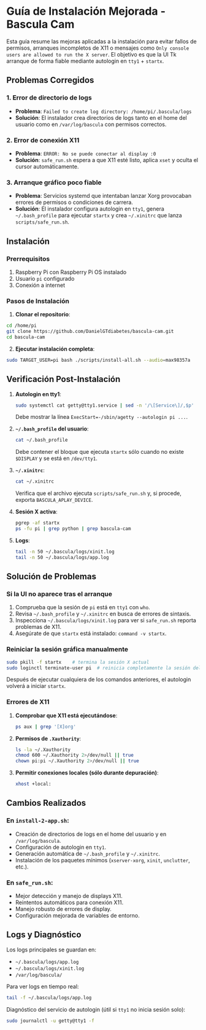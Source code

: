 # Guía de Instalación Mejorada - Bascula Cam

Esta guía resume las mejoras aplicadas a la instalación para evitar fallos de permisos,
arranques incompletos de X11 o mensajes como `Only console users are allowed to run the X
server`. El objetivo es que la UI Tk arranque de forma fiable mediante autologin en
`tty1` + `startx`.

## Problemas Corregidos

### 1. Error de directorio de logs
- **Problema**: `Failed to create log directory: /home/pi/.bascula/logs`
- **Solución**: El instalador crea directorios de logs tanto en el home del usuario como
en `/var/log/bascula` con permisos correctos.

### 2. Error de conexión X11
- **Problema**: `ERROR: No se puede conectar al display :0`
- **Solución**: `safe_run.sh` espera a que X11 esté listo, aplica `xset` y oculta el
  cursor automáticamente.

### 3. Arranque gráfico poco fiable
- **Problema**: Servicios systemd que intentaban lanzar Xorg provocaban errores de
  permisos o condiciones de carrera.
- **Solución**: El instalador configura autologin en `tty1`, genera `~/.bash_profile`
  para ejecutar `startx` y crea `~/.xinitrc` que lanza `scripts/safe_run.sh`.

## Instalación

### Prerrequisitos
1. Raspberry Pi con Raspberry Pi OS instalado
2. Usuario `pi` configurado
3. Conexión a internet

### Pasos de Instalación

1. **Clonar el repositorio**:
```bash
cd /home/pi
git clone https://github.com/DanielGTdiabetes/bascula-cam.git
cd bascula-cam
```

2. **Ejecutar instalación completa**:
```bash
sudo TARGET_USER=pi bash ./scripts/install-all.sh --audio=max98357a
```

## Verificación Post-Instalación

1. **Autologin en tty1**:
   ```bash
   sudo systemctl cat getty@tty1.service | sed -n '/\[Service\]/,$p'
   ```
   Debe mostrar la línea `ExecStart=-/sbin/agetty --autologin pi ...`.

2. **`~/.bash_profile` del usuario**:
   ```bash
   cat ~/.bash_profile
   ```
   Debe contener el bloque que ejecuta `startx` sólo cuando no existe `$DISPLAY` y se
   está en `/dev/tty1`.

3. **`~/.xinitrc`**:
   ```bash
   cat ~/.xinitrc
   ```
   Verifica que el archivo ejecuta `scripts/safe_run.sh` y, si procede, exporta
   `BASCULA_APLAY_DEVICE`.

4. **Sesión X activa**:
   ```bash
   pgrep -af startx
   ps -fu pi | grep python | grep bascula-cam
   ```

5. **Logs**:
   ```bash
   tail -n 50 ~/.bascula/logs/xinit.log
   tail -n 50 ~/.bascula/logs/app.log
   ```

## Solución de Problemas

### Si la UI no aparece tras el arranque
1. Comprueba que la sesión de `pi` está en `tty1` con `who`.
2. Revisa `~/.bash_profile` y `~/.xinitrc` en busca de errores de sintaxis.
3. Inspecciona `~/.bascula/logs/xinit.log` para ver si `safe_run.sh` reporta
   problemas de X11.
4. Asegúrate de que `startx` está instalado: `command -v startx`.

### Reiniciar la sesión gráfica manualmente
```bash
sudo pkill -f startx    # termina la sesión X actual
sudo loginctl terminate-user pi  # reinicia completamente la sesión del usuario
```
Después de ejecutar cualquiera de los comandos anteriores, el autologin volverá a
iniciar `startx`.

### Errores de X11
1. **Comprobar que X11 está ejecutándose**:
   ```bash
   ps aux | grep '[X]org'
   ```
2. **Permisos de `.Xauthority`**:
   ```bash
   ls -la ~/.Xauthority
   chmod 600 ~/.Xauthority 2>/dev/null || true
   chown pi:pi ~/.Xauthority 2>/dev/null || true
   ```
3. **Permitir conexiones locales (sólo durante depuración)**:
   ```bash
   xhost +local:
   ```

## Cambios Realizados

### En `install-2-app.sh`:
- Creación de directorios de logs en el home del usuario y en `/var/log/bascula`.
- Configuración de autologin en `tty1`.
- Generación automática de `~/.bash_profile` y `~/.xinitrc`.
- Instalación de los paquetes mínimos (`xserver-xorg`, `xinit`, `unclutter`, etc.).

### En `safe_run.sh`:
- Mejor detección y manejo de displays X11.
- Reintentos automáticos para conexión X11.
- Manejo robusto de errores de display.
- Configuración mejorada de variables de entorno.

## Logs y Diagnóstico

Los logs principales se guardan en:
- `~/.bascula/logs/app.log`
- `~/.bascula/logs/xinit.log`
- `/var/log/bascula/`

Para ver logs en tiempo real:
```bash
tail -f ~/.bascula/logs/app.log
```

Diagnóstico del servicio de autologin (útil si `tty1` no inicia sesión solo):
```bash
sudo journalctl -u getty@tty1 -f
```
